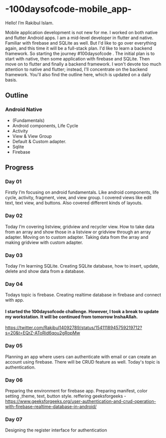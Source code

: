 # -100daysofcode-mobile_app-
Hello! I’m Rakibul Islam.

Mobile application development is not new for me. I worked on both native and flutter Android apps. I am a mid-level developer in flutter and native. Familiar with firebase and SQLite as well. But I'd like to go over everything again, and this time it will be a full-stack plan. I'd like to learn a backend framework.  So starting the journey #100daysofcode . The initial plan is to start with native, then some application with firebase and SQLite. Then move on to flutter and finally a backend framework. I won't devote too much attention to native and flutter; instead, I'll concentrate on the backend framework. You'll also find the outline here, which is updated on a daily basis.

## Outline
### Android Native
- (Fundamentals)
- Android components, Life Cycle
- Activity
- View & View Group
- Default & Custom adapter.
- Sqlite
- Firebase

## Progress
### Day 01
Firstly I’m focusing on android fundamentals. Like android components, life cycle, activity, fragment, view, and view group. I covered views like edit text, text view, and buttons. Also covered different kinds of layouts.
### Day 02
Today I’m covering listview, gridview and recycler view. How to take data from an array and show those in a listview or gridview through an array adapter. 
Moving on to custom adapter. Taking data from the array and making gridview with custom adapter.
### Day 03
Today I’m learning SQLite. Creating SQLite database, how to insert, update, delete and show data from a database.
### Day 04
Todays topic is firebase. Creating realtime database in firebase and connect with app.
#### I started the 100daysofcode challenge. However,  I took a break to update my workstation. It will be continued from tomorrow InshaAllah.
https://twitter.com/Rakibul14092789/status/1541118945759219712?s=20&t=EQrZ-AToRid6qou2gRopMw
### Day 05
Planning an app where users can authenticate with email or can create an account using firebase. There will be CRUD feature as well.
Today's topic is authentication.
### Day 06
Preparing the environment for firebase app. Preparing manifest, color setting ,theme, text, button style.
reffering geeksforgeeks - https://www.geeksforgeeks.org/user-authentication-and-crud-operation-with-firebase-realtime-database-in-android/
### Day 07
Designing the register interface for authentication
